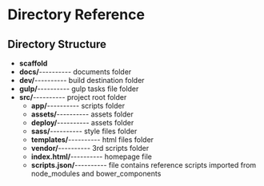 
# Directory Reference
## Directory Structure

* **scaffold**
 * **docs/**----------  documents folder
 * **dev/**----------  build destination folder
 * **gulp/**----------  gulp tasks file folder
 * **src/**----------  project root folder
    * **app/**----------  scripts folder
    * **assets/**----------  assets folder
    * **deploy/**----------  assets folder
    * **sass/**----------  style files folder
    * **templates/**----------  html files folder
    * **vendor/**----------  3rd scripts folder
    * **index.html/**----------  homepage file
    * **scripts.json/**----------  file contains reference scripts imported from node_modules and bower_components
  
